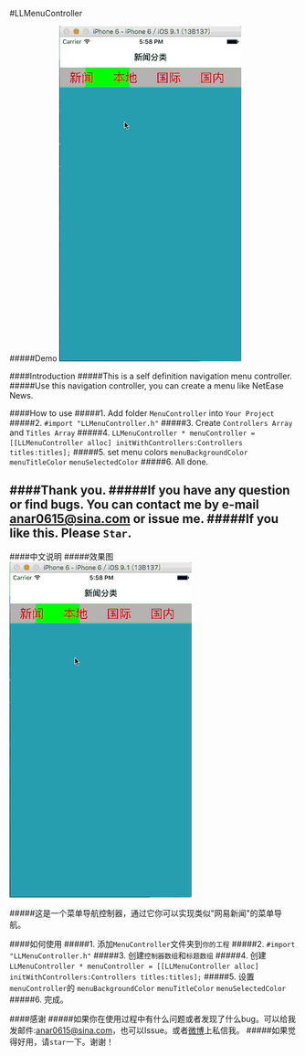 #LLMenuController

#####Demo
![](https://github.com/Kito0615/LLMenuController/raw/master/test.gif)

####Introduction
#####This is a self definition navigation menu controller.
#####Use this navigation controller, you can create a menu like NetEase News.

####How to use
#####1. Add folder `MenuController` into `Your Project`
#####2. `#import "LLMenuController.h"`
#####3. Create `Controllers Array` and `Titles Array`
#####4. `LLMenuController * menuController = [[LLMenuController alloc] initWithControllers:Controllers titles:titles];`
#####5. set menu colors `menuBackgroundColor` `menuTitleColor` `menuSelectedColor`
#####6. All done.

####Thank you.
#####If you have any question or find bugs. You can contact me by e-mail [anar0615@sina.com](anar0615@sina.com) or issue me.
#####If you like this. Please `Star`.
----------------------------------------------------
####中文说明
#####效果图
![](https://github.com/Kito0615/LLMenuController/raw/master/test.gif)

#####这是一个菜单导航控制器，通过它你可以实现类似"网易新闻"的菜单导航。

####如何使用
#####1. 添加`MenuController`文件夹到`你的工程`
#####2. `#import "LLMenuController.h"`
#####3. 创建`控制器数组`和`标题数组`
#####4. 创建`LLMenuController * menuController = [[LLMenuController alloc] initWithControllers:Controllers titles:titles];`
#####5. 设置`menuController`的 `menuBackgroundColor` `menuTitleColor` `menuSelectedColor`
#####6. 完成。

####感谢
#####如果你在使用过程中有什么问题或者发现了什么bug。可以给我发邮件:[anar0615@sina.com](anar0615@sina.com)，也可以Issue。或者[微博](http://weibo.com/409498119)上私信我。
#####如果觉得好用，请`star`一下。谢谢！
